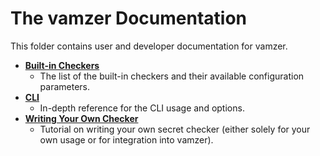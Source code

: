 # The vamzer Documentation

This folder contains user and developer documentation for vamzer.

  * [**Built-in Checkers**](built-in-checkers.md)
    * The list of the built-in checkers and their available configuration parameters.
  * [**CLI**](cli.md)
    * In-depth reference for the CLI usage and options.
  * [**Writing Your Own Checker**](writing-your-own-checker.md)
    * Tutorial on writing your own secret checker (either solely for your own usage or for integration into vamzer).
